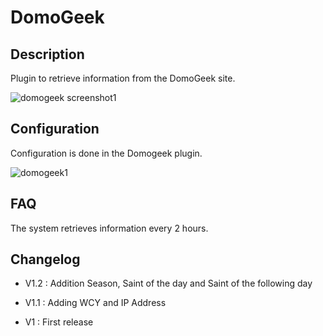 DomoGeek 
========

Description 
-----------

Plugin to retrieve information from the DomoGeek site.

![domogeek screenshot1](../images/domogeek_screenshot1.png)

Configuration 
-------------

Configuration is done in the Domogeek plugin.

![domogeek1](../images/domogeek1.png)

FAQ 
---

The system retrieves information every 2 hours.

Changelog 
---------

-   V1.2 : Addition Season, Saint of the day and Saint of the following day

-   V1.1 : Adding WCY and IP Address

-   V1 : First release


